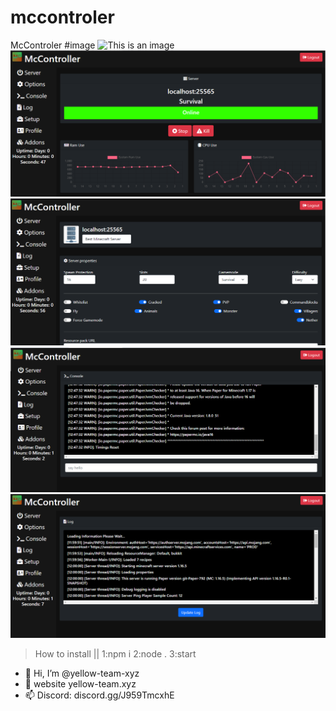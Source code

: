 # mccontroler
McControler
#image
![This is an image](https://github.com/yellow-team-xyz/mccontroler/raw/main/screenshot/1.png)
![This is an image](https://github.com/yellow-team-xyz/mccontroler/raw/main/screenshot/2.png)
![This is an image](https://github.com/yellow-team-xyz/mccontroler/raw/main/screenshot/3.png)
![This is an image](https://github.com/yellow-team-xyz/mccontroler/raw/main/screenshot/4.png)
![This is an image](https://github.com/yellow-team-xyz/mccontroler/raw/main/screenshot/5.png)
> How to install || 1:npm i 2:node . 3:start
- 👋 Hi, I’m @yellow-team-xyz
- 👀 website yellow-team.xyz
- 📫 Discord: discord.gg/J959TmcxhE
